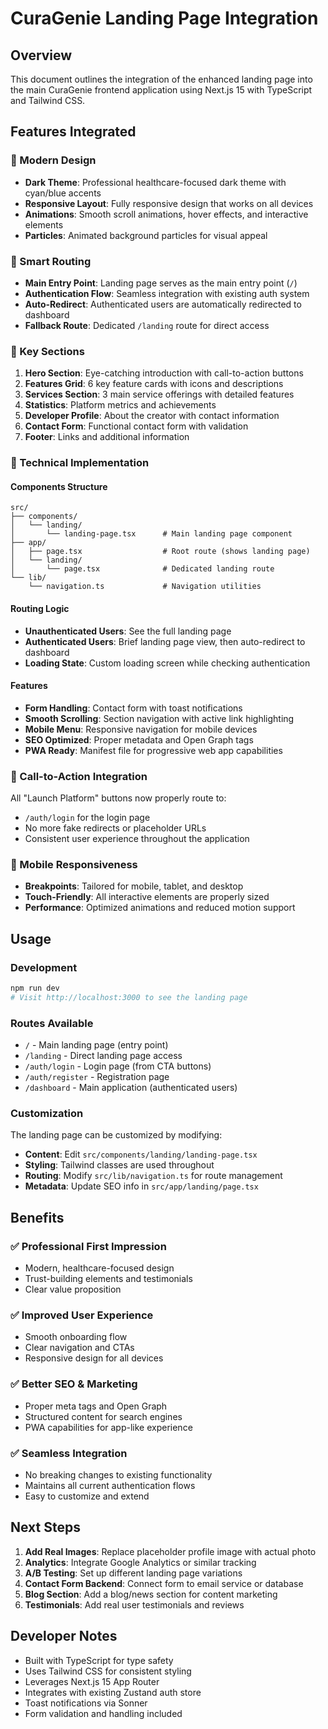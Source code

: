 # CuraGenie Landing Page Integration

## Overview
This document outlines the integration of the enhanced landing page into the main CuraGenie frontend application using Next.js 15 with TypeScript and Tailwind CSS.

## Features Integrated

### 🎨 Modern Design
- **Dark Theme**: Professional healthcare-focused dark theme with cyan/blue accents
- **Responsive Layout**: Fully responsive design that works on all devices
- **Animations**: Smooth scroll animations, hover effects, and interactive elements
- **Particles**: Animated background particles for visual appeal

### 🧭 Smart Routing
- **Main Entry Point**: Landing page serves as the main entry point (`/`)
- **Authentication Flow**: Seamless integration with existing auth system
- **Auto-Redirect**: Authenticated users are automatically redirected to dashboard
- **Fallback Route**: Dedicated `/landing` route for direct access

### 🚀 Key Sections
1. **Hero Section**: Eye-catching introduction with call-to-action buttons
2. **Features Grid**: 6 key feature cards with icons and descriptions
3. **Services Section**: 3 main service offerings with detailed features
4. **Statistics**: Platform metrics and achievements
5. **Developer Profile**: About the creator with contact information
6. **Contact Form**: Functional contact form with validation
7. **Footer**: Links and additional information

### 🔧 Technical Implementation

#### Components Structure
```
src/
├── components/
│   └── landing/
│       └── landing-page.tsx      # Main landing page component
├── app/
│   ├── page.tsx                  # Root route (shows landing page)
│   └── landing/
│       └── page.tsx              # Dedicated landing route
└── lib/
    └── navigation.ts             # Navigation utilities
```

#### Routing Logic
- **Unauthenticated Users**: See the full landing page
- **Authenticated Users**: Brief landing page view, then auto-redirect to dashboard
- **Loading State**: Custom loading screen while checking authentication

#### Features
- **Form Handling**: Contact form with toast notifications
- **Smooth Scrolling**: Section navigation with active link highlighting
- **Mobile Menu**: Responsive navigation for mobile devices
- **SEO Optimized**: Proper metadata and Open Graph tags
- **PWA Ready**: Manifest file for progressive web app capabilities

### 🎯 Call-to-Action Integration
All "Launch Platform" buttons now properly route to:
- `/auth/login` for the login page
- No more fake redirects or placeholder URLs
- Consistent user experience throughout the application

### 📱 Mobile Responsiveness
- **Breakpoints**: Tailored for mobile, tablet, and desktop
- **Touch-Friendly**: All interactive elements are properly sized
- **Performance**: Optimized animations and reduced motion support

## Usage

### Development
```bash
npm run dev
# Visit http://localhost:3000 to see the landing page
```

### Routes Available
- `/` - Main landing page (entry point)
- `/landing` - Direct landing page access
- `/auth/login` - Login page (from CTA buttons)
- `/auth/register` - Registration page
- `/dashboard` - Main application (authenticated users)

### Customization
The landing page can be customized by modifying:
- **Content**: Edit `src/components/landing/landing-page.tsx`
- **Styling**: Tailwind classes are used throughout
- **Routing**: Modify `src/lib/navigation.ts` for route management
- **Metadata**: Update SEO info in `src/app/landing/page.tsx`

## Benefits

### ✅ Professional First Impression
- Modern, healthcare-focused design
- Trust-building elements and testimonials
- Clear value proposition

### ✅ Improved User Experience  
- Smooth onboarding flow
- Clear navigation and CTAs
- Responsive design for all devices

### ✅ Better SEO & Marketing
- Proper meta tags and Open Graph
- Structured content for search engines
- PWA capabilities for app-like experience

### ✅ Seamless Integration
- No breaking changes to existing functionality
- Maintains all current authentication flows
- Easy to customize and extend

## Next Steps

1. **Add Real Images**: Replace placeholder profile image with actual photo
2. **Analytics**: Integrate Google Analytics or similar tracking
3. **A/B Testing**: Set up different landing page variations
4. **Contact Form Backend**: Connect form to email service or database
5. **Blog Section**: Add a blog/news section for content marketing
6. **Testimonials**: Add real user testimonials and reviews

## Developer Notes
- Built with TypeScript for type safety
- Uses Tailwind CSS for consistent styling
- Leverages Next.js 15 App Router
- Integrates with existing Zustand auth store
- Toast notifications via Sonner
- Form validation and handling included
